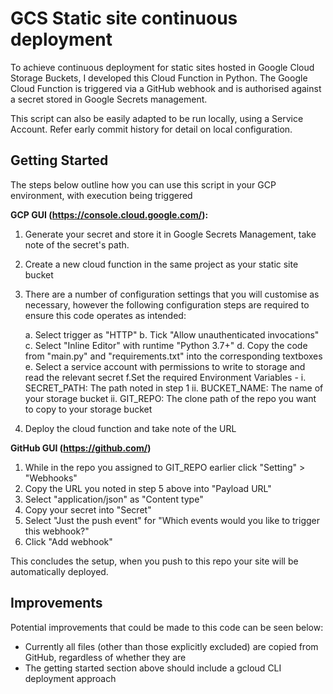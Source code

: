 # GCS Static site continuous deployment
To achieve continuous deployment for static sites hosted in Google Cloud Storage Buckets, I developed this Cloud 
Function in Python. The Google Cloud Function is triggered via a GitHub webhook and is authorised against a secret 
stored in Google Secrets management.
 
This script can also be easily adapted to be run locally, using a Service Account. Refer early commit history for detail
on local configuration.


## Getting Started
The steps below outline how you can use this script in your GCP environment, with execution being triggered

**GCP GUI (https://console.cloud.google.com/):**
1. Generate your secret and store it in Google Secrets Management, take note of the secret's path.
2. Create a new cloud function in the same project as your static site bucket
3. There are a number of configuration settings that you will customise as necessary, however the following configuration
steps are required to ensure this code operates as intended:

    a. Select trigger as "HTTP"
    b. Tick "Allow unauthenticated invocations" 
    c. Select "Inline Editor" with runtime "Python 3.7+"
    d. Copy the code from "main.py" and "requirements.txt" into the corresponding textboxes
    e. Select a service account with permissions to write to storage and read the relevant secret
    f.Set the required Environment Variables -
        i. SECRET_PATH: The path noted in step 1
        ii. BUCKET_NAME: The name of your storage bucket
        ii. GIT_REPO: The clone path of the repo you want to copy to your storage bucket
5. Deploy the cloud function and take note of the URL

**GitHub GUI (https://github.com/)**
1. While in the repo you assigned to GIT_REPO earlier click "Setting" > "Webhooks"
2. Copy the URL you noted in step 5 above into "Payload URL"
3. Select "application/json" as "Content type"
4. Copy your secret into "Secret"
5. Select "Just the push event" for "Which events would you like to trigger this webhook?"
6. Click "Add webhook"
  
This concludes the setup, when you push to this repo your site will be automatically deployed.

  
## Improvements
Potential improvements that could be made to this code can be seen below:
- Currently all files (other than those explicitly excluded) are copied from GitHub, regardless of whether they are
- The getting started section above should include a gcloud CLI deployment approach
